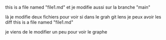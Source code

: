 this is a file named "file1.md" et je modifie aussi sur la branche "main"

là je modifie deux fichiers pour voir si dans le grah git lens je peux avoir les diff
this is a file named "file1.md"

je viens de le modifier un peu pour voir le graphe